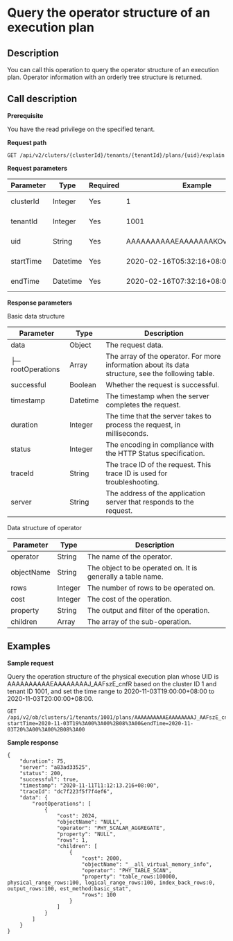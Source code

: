 Query the operator structure of an execution plan 
======================================================================



**Description** 
------------------------------------

You can call this operation to query the operator structure of an execution plan. Operator information with an orderly tree structure is returned.

**Call description** 
-----------------------------------------

**Prerequisite** 

You have the read privilege on the specified tenant. 

**Request path** 

`GET /api/v2/cluters/{clusterId}/tenants/{tenantId}/plans/{uid}/explain`

**Request parameters** 


| Parameter |   Type   | Required |             Example              |      Description       |
|-----------|----------|----------|----------------------------------|------------------------|
| clusterId | Integer  | Yes      | 1                                | The ID of the cluster. |
| tenantId  | Integer  | Yes      | 1001                             | The ID of the tenant.  |
| uid       | String   | Yes      | AAAAAAAAAAEAAAAAAAKOvgAFs1_j8s3i | The UID of the plan.   |
| startTime | Datetime | Yes      | 2020-02-16T05:32:16+08:00        | The start time.        |
| endTime   | Datetime | Yes      | 2020-02-16T07:32:16+08:00        | The end time.          |





**Response parameters** 

Basic data structure




|     Parameter     |   Type   |                                            Description                                             |
|-------------------|----------|----------------------------------------------------------------------------------------------------|
| data              | Object   | The request data.                                                                                  |
| ├─ rootOperations | Array    | The array of the operator. For more information about its data structure, see the following table. |
| successful        | Boolean  | Whether the request is successful.                                                                 |
| timestamp         | Datetime | The timestamp when the server completes the request.                                               |
| duration          | Integer  | The time that the server takes to process the request, in milliseconds.                            |
| status            | Integer  | The encoding in compliance with the HTTP Status specification.                                     |
| traceId           | String   | The trace ID of the request. This trace ID is used for troubleshooting.                            |
| server            | String   | The address of the application server that responds to the request.                                |



Data structure of operator


| Parameter  |  Type   |                         Description                         |
|------------|---------|-------------------------------------------------------------|
| operator   | String  | The name of the operator.                                   |
| objectName | String  | The object to be operated on. It is generally a table name. |
| rows       | Integer | The number of rows to be operated on.                       |
| cost       | Integer | The cost of the operation.                                  |
| property   | String  | The output and filter of the operation.                     |
| children   | Array   | The array of the sub-operation.                             |



**Examples** 
---------------------------------

**Sample request** 

Query the operation structure of the physical execution plan whose UID is AAAAAAAAAAEAAAAAAAAJ_AAFszE_cnfR based on the cluster ID 1 and tenant ID 1001, and set the time range to 2020-11-03T19:00:00+08:00 to 2020-11-03T20:00:00+08:00. 

```code
GET /api/v2/ob/clusters/1/tenants/1001/plans/AAAAAAAAAAEAAAAAAAAJ_AAFszE_cnfR/explain?startTime=2020-11-03T19%3A00%3A00%2B08%3A00&endTime=2020-11-03T20%3A00%3A00%2B08%3A00
```



**Sample response** 

```code
{
    "duration": 75,
    "server": "a83ad33525",
    "status": 200,
    "successful": true,
    "timestamp": "2020-11-11T11:12:13.216+08:00",
    "traceId": "dc7f223f5f7f4ef6",
    "data": {
        "rootOperations": [
            {
                "cost": 2024,
                "objectName": "NULL",
                "operator": "PHY_SCALAR_AGGREGATE",
                "property": "NULL",
                "rows": 1,
                "children": [
                    {
                        "cost": 2000,
                        "objectName": "__all_virtual_memory_info",
                        "operator": "PHY_TABLE_SCAN",
                        "property": "table_rows:100000, physical_range_rows:100, logical_range_rows:100, index_back_rows:0, output_rows:100, est_method:basic_stat",
                        "rows": 100
                    }
                ]
            }
        ]
    }
}
```





